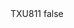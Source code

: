 <?xml version="1.0" encoding="UTF-8"?>
<CustomMetadata xmlns="http://soap.sforce.com/2006/04/metadata">
    <label>TXU811</label>
    <protected>false</protected>
</CustomMetadata>
